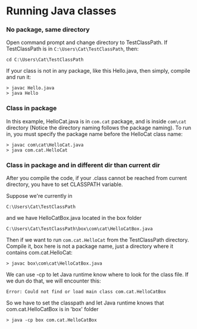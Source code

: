 # Running Java classes

### No package, same directory
Open command prompt and change directory to TestClassPath. If TestClassPath is in `C:\Users\Cat\TestClassPath`, then:

`cd C:\Users\Cat\TestClassPath` 

If your class is not in any package, like this Hello.java, then simply, compile and run it:

```
> javac Hello.java
> java Hello
```

### Class in package
In this example, HelloCat.java is in `com.cat` package, and is inside `com\cat` directory (Notice the directory naming follows the package naming). To run in, you must specify the package name before the HelloCat class name:

```
> javac com\cat\HelloCat.java
> java com.cat.HelloCat
```

### Class in package and in different dir than current dir
After you compile the code, if your .class cannot be reached from current directory, you have to set CLASSPATH variable.

Suppose we're currently in 

`C:\Users\Cat\TestClassPath`

and we have HelloCatBox.java located in the box folder

`C:\Users\Cat\TestClassPath\box\com\cat\HelloCatBox.java`

Then if we want to run `com.cat.HelloCat` from the TestClassPath directory. Compile it, box here is not a package name, just a directory where it contains com.cat.HelloCat:

```
> javac box\com\cat\HelloCatBox.java
```

We can use -cp to let Java runtime know where to look for the class file. If we dun do that, we will encounter this:

`Error: Could not find or load main class com.cat.HelloCatBox`

So we have to set the classpath and let Java runtime knows that com.cat.HelloCatBox is in 'box' folder
```
> java -cp box com.cat.HelloCatBox
```
